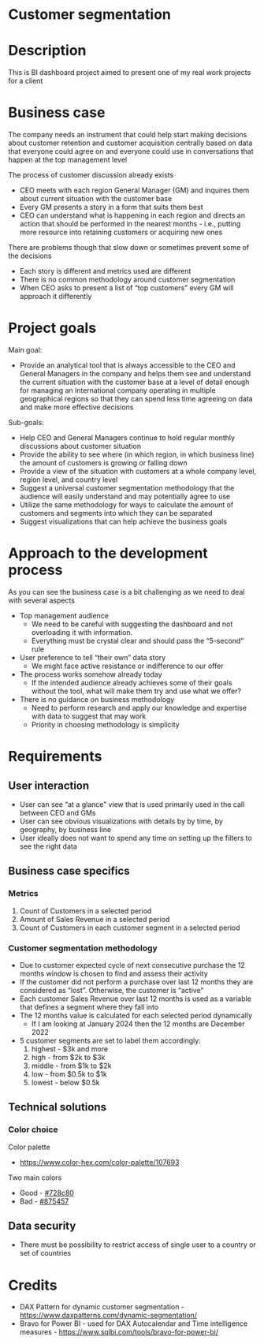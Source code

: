 # Customer segmentation

# Description

This is BI dashboard project aimed to present one of my real work projects for a client

# Business case

The company needs an instrument that could help start making decisions about customer retention and customer acquisition centrally based on data that everyone could agree on and everyone could use in conversations that happen at the top management level

The process of customer discussion already exists 

- CEO meets with each region General Manager (GM) and inquires them about current situation with the customer base
- Every GM presents a story in a form that suits them best
- CEO can understand what is happening in each region and directs an action that should be performed in the nearest months - i.e., putting more resource into retaining customers or acquiring new ones

There are problems though that slow down or sometimes prevent some of the decisions

- Each story is different and metrics used are different
- There is no common methodology around customer segmentation
- When CEO asks to present a list of “top customers” every GM will approach it differently

# Project goals

Main goal:

- Provide an analytical tool that is always accessible to the CEO and General Managers in the company and helps them see and understand the current situation with the customer base at a level of detail enough for managing an international company operating in multiple geographical regions so that they can spend less time agreeing on data and make more effective decisions

Sub-goals:

- Help CEO and General Managers continue to hold regular monthly discussions about customer situation
- Provide the ability to see where (in which region, in which business line) the amount of customers is growing or falling down
- Provide a view of the situation with customers at a whole company level, region level, and country level
- Suggest a universal customer segmentation methodology that the audience will easily understand and may potentially agree to use
- Utilize the same methodology for ways to calculate the amount of customers and segments into which they can be separated
- Suggest visualizations that can help achieve the business goals

# Approach to the development process

As you can see the business case is a bit challenging as we need to deal with several aspects

- Top management audience
    - We need to be careful with suggesting the dashboard and not overloading it with information.
    - Everything must be crystal clear and should pass the “5-second” rule
- User preference to tell “their own” data story
    - We might face active resistance or indifference to our offer
- The process works somehow already today
    - If the intended audience already achieves some of their goals without the tool, what will make them try and use what we offer?
- There is no guidance on business methodology
    - Need to perform research and apply our knowledge and expertise with data to suggest that may work
    - Priority in choosing methodology is simplicity

# Requirements

## User interaction

- User can see “at a glance” view that is used primarily used in the call between CEO and GMs
- User can see obvious visualizations with details by by time, by geography, by business line
- User ideally does not want to spend any time on setting up the filters to see the right data

## Business case specifics

### Metrics

1. Count of Customers in a selected period
2. Amount of Sales Revenue in a selected period
3. Count of Customers in each customer segment in a selected period

### Customer segmentation methodology

- Due to customer expected cycle of next consecutive purchase the 12 months window is chosen to find and assess their activity
- If the customer did not perform a purchase over last 12 months they are considered as “lost”. Otherwise, the customer is “active”
- Each customer Sales Revenue over last 12 months is used as a variable that defines a segment where they fall into
- The 12 months value is calculated for each selected period dynamically
    - If I am looking at January 2024 then the 12 months are December 2022
- 5 customer segments are set to label them accordingly:
    1. highest - $3k and more
    2. high - from $2k to $3k
    3. middle - from $1k to $2k
    4. low - from $0.5k to $1k
    5. lowest - below $0.5k

## Technical solutions

### Color choice

Color palette

- https://www.color-hex.com/color-palette/107693

Two main colors

- Good - [#728c80](https://www.color-hex.com/color/728c80)[](https://www.color-hex.com/color/61786e)
- Bad - [#875457](https://www.color-hex.com/color/875457)

## Data security

- There must be possibility to restrict access of single user to a country or set of countries

# Credits

- DAX Pattern for dynamic customer segmentation - https://www.daxpatterns.com/dynamic-segmentation/
- Bravo for Power BI - used for DAX Autocalendar and Time intelligence measures - https://www.sqlbi.com/tools/bravo-for-power-bi/